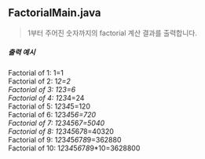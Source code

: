 ## FactorialMain.java

>1부터 주어진 숫자까지의 factorial 계산 결과를 출력합니다.

##### 출력 예시
Factorial of 1: 1=1  
Factorial of 2: 1*2=2  
Factorial of 3: 1*2*3=6  
Factorial of 4: 1*2*3*4=24  
Factorial of 5: 1*2*3*4*5=120  
Factorial of 6: 1*2*3*4*5*6=720  
Factorial of 7: 1*2*3*4*5*6*7=5040  
Factorial of 8: 1*2*3*4*5*6*7*8=40320  
Factorial of 9: 1*2*3*4*5*6*7*8*9=362880  
Factorial of 10: 1*2*3*4*5*6*7*8*9*10=3628800